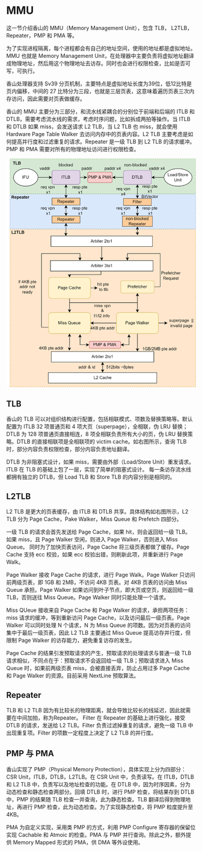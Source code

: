# MMU

这一节介绍香山的 MMU（Memory Management Unit），包含 TLB， L2TLB，Repeater，PMP 和 PMA 等。

为了实现进程隔离，每个进程都会有自己的地址空间，使用的地址都是虚拟地址。MMU 也就是 Memory Management Unit，在处理器中主要负责将虚拟地址翻译成物理地址，然后用这个物理地址去访存。同时也会进行权限检查，比如是否可写，可执行。

香山处理器支持 Sv39 分页机制，主要特点是虚拟地址长度为39位，低12比特是页内偏移，中间的 27 比特分为三段，也就是三层页表，这意味着遍历页表三次内存访问，因此需要对页表做缓存。

香山的 MMU 主要分为三部分，和流水线紧耦合的分别位于前端和后端的 ITLB 和 DTLB，需要考虑流水线的需求，考虑时序问题，比如拆成两拍等操作。当 ITLB 和 DTLB 如果 miss，会发送请求 L2 TLB，当 L2 TLB 也 miss，就会使用 Hardware Page Table Walker 去访问内存中的页表内容。L2 TLB 主要考虑是如何提高并行度和过滤重复的请求。Repeater 是一级 TLB 到 L2 TLB 的请求缓冲。PMP 和 PMA 需要对所有的物理地址访问进行权限检查。

![mmu-overall](../../figs/memblock/mmu-overall.png)

## TLB

香山的 TLB 可以对组织结构进行配置，包括相联模式、项数及替换策略等。默认配置为 ITLB 32 项普通页和 4 项大页（superpage），全相联，伪 LRU 替换；DTLB 为 128 项普通页直接相连，8 项全相联负责所有大小的页，伪 LRU 替换策略。DTLB 的直接相联项是全相联项的 victim cache。如右图所示，查询 TLB 时，部分内容负责权限检查，部分内容负责地址翻译。

DTLB 为非阻塞式设计，如果 miss，需要由外部（Load/Store Unit）重发请求。ITLB 在 TLB 的基础上包了一层，实现了简单的阻塞式设计。
每一条访存流水线都拥有独立的 DTLB，但 Load TLB 和 Store TLB 的内容分别是相同的。

## L2TLB

L2 TLB 是更大的页表缓存，由 ITLB 和 DTLB 共享。具体结构如右图所示，L2 TLB 分为 Page Cache，Pake Walker，Miss Queue 和 Prefetch 四部分。

一级 TLB 的请求会首先发送给 Page Cache，如果 hit，则会返回给一级 TLB。如果 miss，且 Page Walker 空闲，则进入 Page Walker，否则进入 Miss Queue。
同时为了加快页表访问，Page Cache 将三级页表都做了缓存。Page Cache 支持 ecc 校验，如果 ecc 校验出错，则刷新此项，并重新进行 Page Walk。

Page Walker 接收 Page Cache 的请求，进行 Page Walk。Page Walker 只访问前两级页表，即 1GB 和 2MB，不访问 4KB 页表。对 4KB 页表的访问由 Miss Queue 承担。Page Walker 如果访问到叶子节点，即大页或空页，则返回给一级 TLB，否则送往 Miss Queue。Page Walker 同时只能处理一个请求。

Miss QUeue 接收来自 Page Cache 和 Page Walker 的请求，承担两项任务：miss 请求的缓冲，等到重新访问 Page Cache，以及访问最后一级页表。Page Walker 可以同时处理 N 个请求，N 为 Miss Queue 的项数。因为对页表的访问集中于最后一级页表，因此 L2 TLB 主要通过 Miss Queue 提高访存并行度，但限制 Page Walker 的访存能力，避免重复访存的发生。

Page Cache 的结果引发预取请求的产生，预取请求的处理请求与普通一级 TLB 请求相似，不同点在于：预取请求不会返回给一级 TLB；预取请求进入 Miss Queue 时，如果前两级页表 miss，会被直接丢弃，防止占用过多 Page Cache 和 Page Walker 的资源。目前采用 NextLine 预取算法。

## Repeater

TLB 和 L2 TLB 因为有比较长的物理距离，就会导致比较长的线延迟，因此就需要在中间加拍，称为Repeater。
Filter 在 Repeater 的基础上进行强化，接受 DTLB 的请求，发送给 L2 TLB。Filter 负责过滤掉重复的请求，避免一级 TLB 中出现重复项。Filter 的项数一定程度上决定了 L2 TLB 的并行度。

## PMP 与 PMA

香山实现了 PMP（Physical Memory Protection），具体实现上分为四部分：CSR Unit，ITLB，DTLB，L2TLB。在 CSR Unit 中，负责读写。在 ITLB，DTLB 和 L2 TLB 中，负责写以及地址检查的功能。在 DTLB 中，因为时序因素，分为动态检查和静态检查两部分。回填 DTLB 时，进行 PMP 检查，将结果存到 DTLB 中，PMP 的结果随 TLB 检查一并查询，此为静态检查。TLB 翻译后得到物理地址，再进行 PMP 检查，此为动态检查。为了实现静态检查，将 PMP 粒度提升至 4KB。

PMA 为自定义实现，采用类 PMP 的方式，利用 PMP Configure 寄存器的保留位实现 Cachable 和 Atmoic 的检查。PMA 与 PMP 并行查询。除此之外，额外提供 Memory Mapped 形式的 PMA，供 DMA 等外设使用。